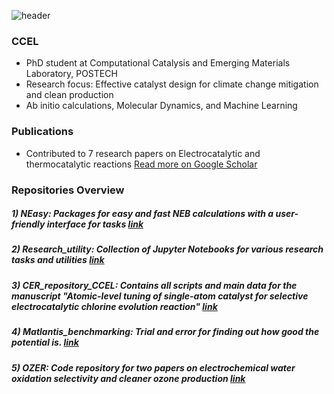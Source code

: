 ![header](https://capsule-render.vercel.app/api?type=waving&color=timeGradient&height=140&text=Hello%20!%20I%27m%20Seokhyun%20%F0%9F%92%BB&animation=fadeIn&fontColor=ffffff&fontSize=30&fontAlignY=30)

### CCEL
- PhD student at Computational Catalysis and Emerging Materials Laboratory, POSTECH
- Research focus: Effective catalyst design for climate change mitigation and clean production
- Ab initio calculations, Molecular Dynamics, and Machine Learning

### Publications 
- Contributed to 7 research papers on Electrocatalytic and thermocatalytic reactions [Read more on Google Scholar](https://scholar.google.com/citations?user=Y_M7TIMAAAAJ&hl=en)


### Repositories Overview
##### 1) NEasy: Packages for easy and fast NEB calculations with a user-friendly interface for tasks [link](https://github.com/s-choung/NEasy)
##### 2) Research_utility: Collection of Jupyter Notebooks for various research tasks and utilities [link](https://github.com/s-choung/Research_utility)
##### 3) CER_repository_CCEL: Contains all scripts and main data for the manuscript "Atomic-level tuning of single-atom catalyst for selective electrocatalytic chlorine evolution reaction" [link](https://github.com/s-choung/CER_repository_CCEL)
##### 4) Matlantis_benchmarking: Trial and error for finding out how good the potential is. [link](https://github.com/s-choung/Matlantis_benchmarking)
##### 5) OZER: Code repository for two papers on electrochemical water oxidation selectivity and cleaner ozone production [link](https://github.com/s-choung/OZER)
